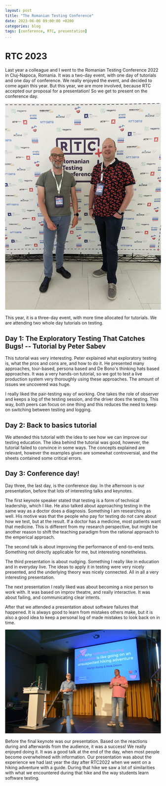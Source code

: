 ```yaml
---
layout: post
title: "The Romanian Testing Conference"
date: 2023-06-06 09:00:00 +0200
categories: blog
tags: [conference, RTC, presentation]
...
```


# RTC 2023

Last year a colleague and I went to the Romanian Testing Conference 2022 in Cluj-Napoca, Romania. It was a two-day event, with one day of tutorials and one day of conference. We really enjoyed the event, and decided to come again this year. But this year, we are more involved, because RTC accepted our proposal for a presentation! So we get to present on the conference day. 

![RTC2023](/rtc2023.jpg "At RTC2023")

This year, it is a three-day event, with more time allocated for tutorials. We are attending two whole day tutorials on testing.

## Day 1: The Exploratory Testing That Catches Bugs! -- Tutorial by Peter Sabev

This tutorial was very interesting. Peter explained what exploratory testing is, what the pros and cons are, and how to do it.
He presented many approaches, tour-based, persona based and De Bono's thinking hats based approaches. It was a very hands-on tutorial, so we got to test a live production system very thoroughly using these approaches. The amount of issues we uncovered was huge.

I really liked the pair-testing way of working. One takes the role of observer and keeps a log of the testing session, and the driver does the testing. This way, both peers can focus on one thing and this reduces the need to keep on switching between testing and logging.

## Day 2: Back to basics tutorial

We attended this tutorial with the idea to see how we can improve our testing education. The idea behind the tutorial was good, however, the tutorial failed to convince in some ways. The concepts explained are relevant, however the examples given are somewhat controversial, and the sheets contained some critical errors.

## Day 3: Conference day!

Day three, the last day, is the conference day. In the afternoon is our presentation, before that lots of interesting talks and keynotes.

The first keynote speaker stated that testing is a form of technical leadership, which I like. He also talked about approaching testing in the same way as a doctor does a diagnosis. Something I am researching as well. His motive was that the people who pay for testing do not care about how we test, but at the result. If a doctor has a medicine, most patients want that medicine. This is different from my research perspective, but might be another reason to shift the teaching paradigm from the rational approach to the emperical approach.

The second talk is about improving the performance of end-to-end tests. Something not directly applicable for me, but interesting nonetheless. 

The third presentation is about nudging. Something I really like in education and in everyday live. The ideas to apply it in testing were very nicely presented, and the underlying theory was nicely connected. All in all a very interesting presentation.

The next presentation I really liked was about becoming a nice person to work with. It was based on improv theatre, and really interactive. It was about failing, and communicating clear intents. 

After that we attended a presentation about software failures that happened. It is always good to learn from mistakes others make, but it is also a good idea to keep a personal log of made mistakes to look back on in time.

![RTC2023 presentation](/RTC2023Presentatie.png "Martijn and I presenting, thanks Peter Sabev for the picture")

Before the final keynote was our presentation. Based on the reactions during and afterwards from the audience, it was a success! We really enjoyed doing it. It was a good talk at the end of the day, when most people become overwhelmed with information. Our presentation was about the experience we had last year the day after RTC2022 when we went on a hiking adventure with a guide. During that hike we saw a lot of similarities with what we encountered during that hike and the way students learn software testing.